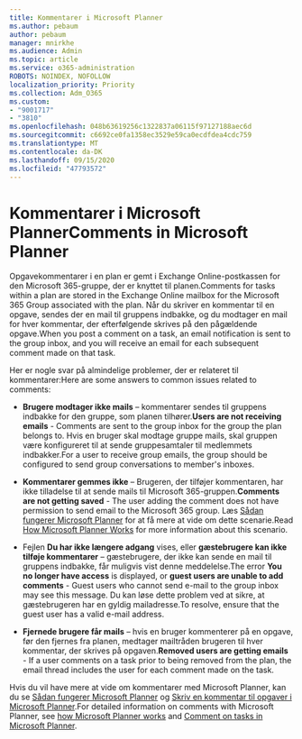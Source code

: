 ```yaml
---
title: Kommentarer i Microsoft Planner
ms.author: pebaum
author: pebaum
manager: mnirkhe
ms.audience: Admin
ms.topic: article
ms.service: o365-administration
ROBOTS: NOINDEX, NOFOLLOW
localization_priority: Priority
ms.collection: Adm_O365
ms.custom:
- "9001717"
- "3810"
ms.openlocfilehash: 048b63619256c1322837a06115f97127188aec6d
ms.sourcegitcommit: c6692ce0fa1358ec3529e59ca0ecdfdea4cdc759
ms.translationtype: MT
ms.contentlocale: da-DK
ms.lasthandoff: 09/15/2020
ms.locfileid: "47793572"
---
```

# <a name="comments-in-microsoft-planner"></a><span data-ttu-id="1ea3f-102">Kommentarer i Microsoft Planner</span><span class="sxs-lookup"><span data-stu-id="1ea3f-102">Comments in Microsoft Planner</span></span>

<span data-ttu-id="1ea3f-103">Opgavekommentarer i en plan er gemt i Exchange Online-postkassen for den Microsoft 365-gruppe, der er knyttet til planen.</span><span class="sxs-lookup"><span data-stu-id="1ea3f-103">Comments for tasks within a plan are stored in the Exchange Online mailbox for the Microsoft 365 Group associated with the plan.</span></span>  <span data-ttu-id="1ea3f-104">Når du skriver en kommentar til en opgave, sendes der en mail til gruppens indbakke, og du modtager en mail for hver kommentar, der efterfølgende skrives på den pågældende opgave.</span><span class="sxs-lookup"><span data-stu-id="1ea3f-104">When you post a comment on a task, an email notification is sent to the group inbox, and you will receive an email for each subsequent comment made on that task.</span></span>

<span data-ttu-id="1ea3f-105">Her er nogle svar på almindelige problemer, der er relateret til kommentarer:</span><span class="sxs-lookup"><span data-stu-id="1ea3f-105">Here are some answers to common issues related to comments:</span></span>

- <span data-ttu-id="1ea3f-106">**Brugere modtager ikke mails** – kommentarer sendes til gruppens indbakke for den gruppe, som planen tilhører.</span><span class="sxs-lookup"><span data-stu-id="1ea3f-106">**Users are not receiving emails** - Comments are sent to the group inbox for the group the plan belongs to.</span></span> <span data-ttu-id="1ea3f-107">Hvis en bruger skal modtage gruppe mails, skal gruppen være konfigureret til at sende gruppesamtaler til medlemmets indbakker.</span><span class="sxs-lookup"><span data-stu-id="1ea3f-107">For a user to receive group emails, the group should be configured to send group conversations to member's inboxes.</span></span>

- <span data-ttu-id="1ea3f-108">**Kommentarer gemmes ikke** – Brugeren, der tilføjer kommentaren, har ikke tilladelse til at sende mails til Microsoft 365-gruppen.</span><span class="sxs-lookup"><span data-stu-id="1ea3f-108">**Comments are not getting saved** -  The user adding the comment does not have permission to send email to the Microsoft 365 group.</span></span> <span data-ttu-id="1ea3f-109">Læs [Sådan fungerer Microsoft Planner](https://techcommunity.microsoft.com/t5/planner-blog/how-microsoft-planner-works/ba-p/1214736) for at få mere at vide om dette scenarie.</span><span class="sxs-lookup"><span data-stu-id="1ea3f-109">Read [How Microsoft Planner Works](https://techcommunity.microsoft.com/t5/planner-blog/how-microsoft-planner-works/ba-p/1214736) for more information about this scenario.</span></span>

- <span data-ttu-id="1ea3f-110">Fejlen **Du har ikke længere adgang** vises, eller **gæstebrugere kan ikke tilføje kommentarer** – gæstebrugere, der ikke kan sende en mail til gruppens indbakke, får muligvis vist denne meddelelse.</span><span class="sxs-lookup"><span data-stu-id="1ea3f-110">The error **You no longer have access** is displayed, or **guest users are unable to add comments** - Guest users who cannot send e-mail to the group inbox may see this message.</span></span> <span data-ttu-id="1ea3f-111">Du kan løse dette problem ved at sikre, at gæstebrugeren har en gyldig mailadresse.</span><span class="sxs-lookup"><span data-stu-id="1ea3f-111">To resolve, ensure that the guest user has a valid e-mail address.</span></span>

- <span data-ttu-id="1ea3f-112">**Fjernede brugere får mails** – hvis en bruger kommenterer på en opgave, før den fjernes fra planen, medtager mailtråden brugeren til hver kommentar, der skrives på opgaven.</span><span class="sxs-lookup"><span data-stu-id="1ea3f-112">**Removed users are getting emails** -  If a user comments on a task prior to being removed from the plan, the email thread includes the user for each comment made on the task.</span></span>

<span data-ttu-id="1ea3f-113">Hvis du vil have mere at vide om kommentarer med Microsoft Planner, kan du se [Sådan fungerer Microsoft Planner](https://techcommunity.microsoft.com/t5/planner-blog/how-microsoft-planner-works/ba-p/1214736) og [Skriv en kommentar til opgaver i Microsoft Planner](https://support.microsoft.com/office/fd4aedde-7785-4cd0-96ee-122fbc9140e1).</span><span class="sxs-lookup"><span data-stu-id="1ea3f-113">For detailed information on comments with Microsoft Planner, see [how Microsoft Planner works](https://techcommunity.microsoft.com/t5/planner-blog/how-microsoft-planner-works/ba-p/1214736) and [Comment on tasks in Microsoft Planner](https://support.microsoft.com/office/fd4aedde-7785-4cd0-96ee-122fbc9140e1).</span></span>
